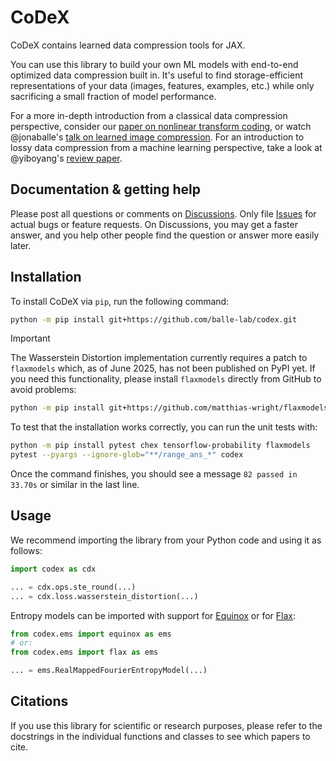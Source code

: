 # CoDeX

CoDeX contains learned data compression tools for JAX.

You can use this library to build your own ML models with end-to-end optimized data
compression built in. It's useful to find storage-efficient representations of your data
(images, features, examples, etc.) while only sacrificing a small fraction of model
performance.

For a more in-depth introduction from a classical data compression perspective, consider
our [paper on nonlinear transform coding](https://arxiv.org/abs/2007.03034), or watch
@jonaballe's [talk on learned image
compression](https://www.youtube.com/watch?v=x_q7cZviXkY). For an introduction to lossy
data compression from a machine learning perspective, take a look at @yiboyang's [review
paper](https://arxiv.org/abs/2202.06533).

## Documentation & getting help

Please post all questions or comments on
[Discussions](https://github.com/balle-lab/google/codex/discussions). Only file
[Issues](https://github.com/balle-lab/codex/issues) for actual bugs or feature requests.
On Discussions, you may get a faster answer, and you help other people find the question
or answer more easily later.

## Installation

To install CoDeX via `pip`, run the following command:

```bash
python -m pip install git+https://github.com/balle-lab/codex.git
```

> [!IMPORTANT]
> The Wasserstein Distortion implementation currently requires a patch to `flaxmodels`
> which, as of June 2025, has not been published on PyPI yet. If you need this
> functionality, please install `flaxmodels` directly from GitHub to avoid problems:

```bash
python -m pip install git+https://github.com/matthias-wright/flaxmodels.git
```

To test that the installation works correctly, you can run the unit tests with:

```bash
python -m pip install pytest chex tensorflow-probability flaxmodels
pytest --pyargs --ignore-glob="**/range_ans_*" codex
```

Once the command finishes, you should see a message ```82 passed in 33.70s``` or similar
in the last line.

## Usage

We recommend importing the library from your Python code and using it as follows:

```python
import codex as cdx

... = cdx.ops.ste_round(...)
... = cdx.loss.wasserstein_distortion(...)
```

Entropy models can be imported with support for
[Equinox](https://github.com/patrick-kidger/equinox) or for
[Flax](https://github.com/google/flax):

```python
from codex.ems import equinox as ems
# or:
from codex.ems import flax as ems

... = ems.RealMappedFourierEntropyModel(...)
```

## Citations

If you use this library for scientific or research purposes, please refer to the
docstrings in the individual functions and classes to see which papers to cite.

